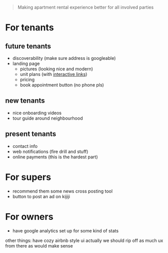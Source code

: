 > Making apartment rental experience better for all involved parties

# For tenants
## future tenants
- discoverability (make sure address is googleable)
- landing page
    - pictures (looking nice and modern)
    - unit plans (with [interactive links](http://kitchenplanner.ikea.com/CA/UI/Pages/VPUI.htm?Lang=en-CA))
    - pricing
    - book appointment button (no phone pls)

## new tenants
- nice onboarding videos
- tour guide around neighbourhood

## present tenants
- contact info
- web notifications (fire drill and stuff)
- online payments (this is the hardest part)

# For supers
- recommend them some news cross posting tool
- button to post an ad on kijiji

# For owners
- have google analytics set up for some kind of stats

other things:
have cozy airbnb style ui
actually we should rip off as much ux from there as would make sense

